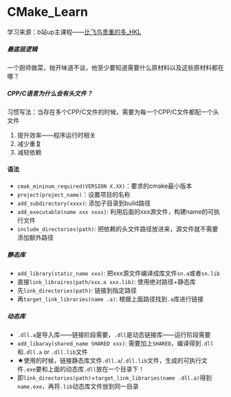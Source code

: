 # CMake_Learn
学习来源：b站up主课程——[比飞鸟贵重的多_HKL](https://www.bilibili.com/video/BV1Mw411M761)

##### 最底层逻辑
一个厨师做菜，抛开味道不谈，他至少要知道需要什么原材料以及这些原材料都在哪？

##### CPP/C语言为什么会有头文件？
习惯写法：当存在多个CPP/C文件的时候，需要为每一个CPP/C文件都配一个头文件
1. 提升效率——程序运行时相关
2. 减少重复
3. 减轻依赖

#### 语法
- `cmak_mininum_required(VERSION X.XX)`：要求的cmake最小版本
- `project(project_name)`：设置项目的名称
- `add_subdirectory(xxxx)`: 添加子目录到build路径
- `add_executable(name xxx xxxx)`: 利用后面的xxx源文件，构建name的可执行文件
- `include_directories(path)`: 把依赖的头文件路径放进来，源文件就不需要添加额外路径

##### 静态库
- `add_library(static_name xxx)`: 把xxx源文件编译成库文件`sn.a`或者`sn.lib`
- 直接`link_libraires(path/xxx.a xxx.lib)`: 使用绝对路径+静态库
- 先`link_directories(path)`: 链接到指定路径
- 再`target_link_libraries(name .a)`: 根据上面路径找到`.a`库进行链接

##### 动态库
- `.dll.a`是导入库——链接阶段需要，`.dll`是动态链接库——运行阶段需要
- `add_libaray(shared_name SHARED xxx)`: 需要加上`SHARED`，编译得到`.dll`和`.dll.a` or `.dll.lib`文件
- ★使用的时候，链接静态库文件`.dll.a`/`.dll.lib`文件，生成的可执行文件`.exe`要和上面的动态库`.dll`放在一个目录下！
- 即`link_directories(path)`+`target_link_libraries(name .dll.a)`得到`name.exe`，再将`.lib`动态库文件放到同一目录
